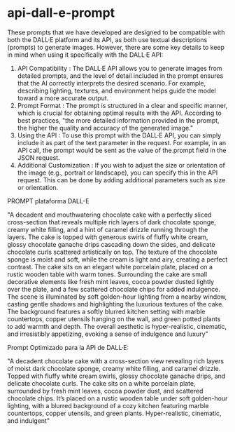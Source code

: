 # api-dall-e-prompt
These prompts that we have developed are designed to be compatible with both the DALL·E platform and its API, as both use textual descriptions (prompts) to generate images. However, there are some key details to keep in mind when using it specifically with the DALL·E API:

1. API Compatibility : The DALL·E API allows you to generate images from detailed prompts, and the level of detail included in the prompt ensures that the AI correctly interprets the desired scenario. For example, describing lighting, textures, and environment helps guide the model toward a more accurate output.
2. Prompt Format : The prompt is structured in a clear and specific manner, which is crucial for obtaining optimal results with the API. According to best practices, "the more detailed information provided in the prompt, the higher the quality and accuracy of the generated image."
3. Using the API : To use this prompt with the DALL·E API, you can simply include it as part of the text parameter in the request. For example, in an API call, the prompt would be sent as the value of the prompt field in the JSON request.
4. Additional Customization : If you wish to adjust the size or orientation of the image (e.g., portrait or landscape), you can specify this in the API request. This can be done by adding additional parameters such as size or orientation.

PROMPT plataforma DALL-E

"A decadent and mouthwatering chocolate cake with a perfectly sliced cross-section that reveals multiple rich layers of dark chocolate sponge, creamy white filling, and a hint of caramel drizzle running through the layers. The cake is topped with generous swirls of fluffy white cream, glossy chocolate ganache drips cascading down the sides, and delicate chocolate curls scattered artistically on top. The texture of the chocolate sponge is moist and soft, while the cream is light and airy, creating a perfect contrast. The cake sits on an elegant white porcelain plate, placed on a rustic wooden table with warm tones. Surrounding the cake are small decorative elements like fresh mint leaves, cocoa powder dusted lightly over the plate, and a few scattered chocolate chips for added indulgence. The scene is illuminated by soft golden-hour lighting from a nearby window, casting gentle shadows and highlighting the luxurious textures of the cake. The background features a softly blurred kitchen setting with marble countertops, copper utensils hanging on the wall, and green potted plants to add warmth and depth. The overall aesthetic is hyper-realistic, cinematic, and irresistibly appetizing, evoking a sense of indulgence and luxury"

Prompt Optimizado para la API de DALL·E:

"A decadent chocolate cake with a cross-section view revealing rich layers of moist dark chocolate sponge, creamy white filling, and caramel drizzle. Topped with fluffy white cream swirls, glossy chocolate ganache drips, and delicate chocolate curls. The cake sits on a white porcelain plate, surrounded by fresh mint leaves, cocoa powder dust, and scattered chocolate chips. It’s placed on a rustic wooden table under soft golden-hour lighting, with a blurred background of a cozy kitchen featuring marble countertops, copper utensils, and green plants. Hyper-realistic, cinematic, and indulgent"

